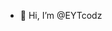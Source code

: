 - 👋 Hi, I’m @EYTcodz


<!---
EYTcodz/EYTcodz is a ✨ special ✨ repository because its `README.md` (this file) appears on your GitHub profile.
You can click the Preview link to take a look at your changes.
--->
